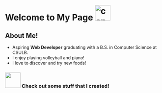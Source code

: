 <h1>Welcome to My Page <img src="https://i.giphy.com/media/v1.Y2lkPTc5MGI3NjExNXE0aG93cnZ5djhhMWdtbzc5YXI3MWgwcDUzZW8wbW14d3c4aThrbyZlcD12MV9pbnRlcm5hbF9naWZfYnlfaWQmY3Q9Zw/qXtsvBPk9PXXEURkZA/giphy.gif" alt="capybara" width="50px" height="50px"></h1> 
<h2>About Me!</h2>
<ul>
<li>Aspiring <b>Web Developer</b> graduating with a B.S. in Computer Science at CSULB.</li>
<li>I enjoy playing volleyball and piano!</li>
<li>I love to discover and try new foods!</li>
</ul>

<h3><img src="https://media.giphy.com/media/cqtfbphEWzifnUK83c/giphy.gif?cid=ecf05e4742fqiuujefvk28p1uqqt8nc6shahxftrfb14uykz&ep=v1_gifs_related&rid=giphy.gif&ct=g"  width="50px" height="50px"> Check out some stuff that I created! </h3>
